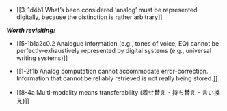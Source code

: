 - [[3-1d4b1 What’s been considered ‘analog’ must be represented digitally, because the distinction is rather arbitrary]]

***Worth revisiting:***
- [[5-1b1a2c0.2 Analogue information (e.g., tones of voice, EQ) cannot be perfectly-exhaustively represented by digital systems (e.g., universal writing systems)]]
- [[1-2f1b Analog computation cannot accommodate error-correction. Information that cannot be reliably retrieved is not really being stored.]]

- [[8-4a Multi-modality means transferability (着せ替え・持ち替え・言い換え)]]
